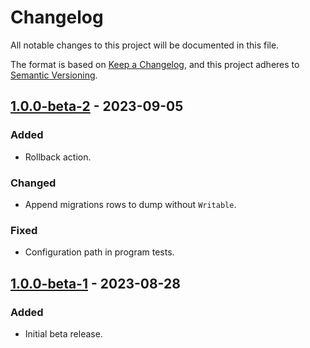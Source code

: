 <!-- markdownlint-disable MD001 MD024 -->
# Changelog

All notable changes to this project will be documented in this file.

The format is based on [Keep a Changelog](https://keepachangelog.com/en/1.1.0/),
and this project adheres to [Semantic Versioning](https://semver.org/spec/v2.0.0.html).

## [1.0.0-beta-2] - 2023-09-05

### Added

- Rollback action.

### Changed

- Append migrations rows to dump without `Writable`.

### Fixed

- Configuration path in program tests.

## [1.0.0-beta-1] - 2023-08-28

### Added

- Initial beta release.

[1.0.0-beta-2]: https://github.com/dunkelbraun/monolayer/releases/tag/monolayer-1.0.0-beta-2
[1.0.0-beta-1]: https://github.com/dunkelbraun/monolayer/releases/tag/monolayer-1.0.0-beta-1
